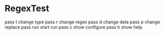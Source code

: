 # RegexTest

pass t change type
pass r change regex
pass d change data
pass p change replace
pass run start run
pass c show configure
pass h show help